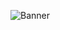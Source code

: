 ![Banner](https://github.com/SteveTheAnimator/WorldTemplateMM/blob/8a6b0366fb95c2e9159afd391d692a949a4d9fbe/Assets/TutorialInfo/Icons/URP.png)

